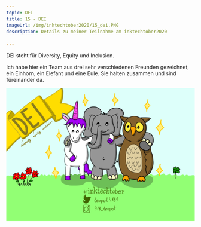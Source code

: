 ```yaml
---
topic: DEI
title: 15 - DEI
imageUrl: /img/inktechtober2020/15_dei.PNG
description: Details zu meiner Teilnahme am inktechtober2020

---
```


DEI steht für Diversity, Equity und Inclusion.

Ich habe hier ein Team aus drei sehr verschiedenen Freunden gezeichnet, ein Einhorn, ein Elefant und eine Eule. Sie halten zusammen und sind füreinander da.

![15 DEI](/img/inktechtober2020/15_dei.PNG)

